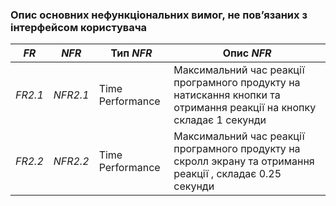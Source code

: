 ### Опис основних нефункціональних вимог, не пов’язаних з інтерфейсом користувача

| *FR*    | *NFR*    | Тип *NFR*      | Опис *NFR*                                                                                                            |
| --------- | ---------- | ---------------- | ------------------------------------------------------------------------------------------------------------------- |
| *FR2.1* | *NFR2.1* | Time Performance | Максимальний час реакції програмного продукту на натискання кнопки та отримання реакції на кнопку складає 1 секунди |
| *FR2.2* | *NFR2.2* | Time Performance | Максимальний час реакції програмного продукту на скролл экрану та отримання реакції , складає 0.25 секунди          |
